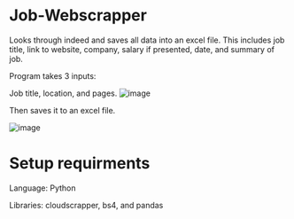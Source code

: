 # Job-Webscrapper
Looks through indeed and saves all data into an excel file. This includes job title, link to website, company, salary if presented, date, and summary of job. 

Program takes 3 inputs: 

Job title, location, and pages. 
![image](https://user-images.githubusercontent.com/103018029/211156120-df433b34-67ad-4361-9917-484e1f628ad9.png)

Then saves it to an excel file.

![image](https://user-images.githubusercontent.com/103018029/211155735-b94cd365-f87d-4a54-afab-356d68067373.png)

# Setup requirments
Language: Python 

Libraries: cloudscrapper, bs4, and pandas 
